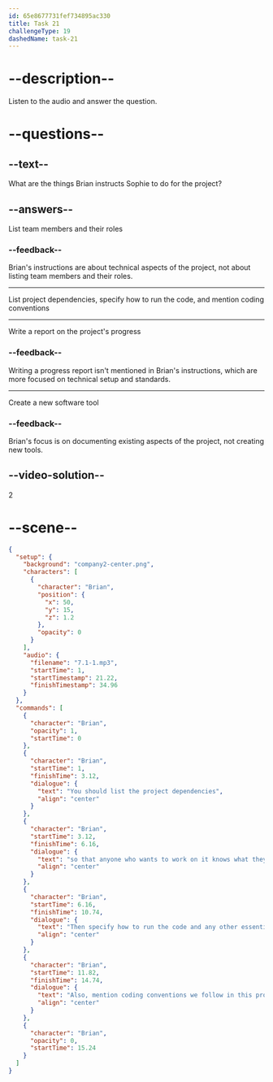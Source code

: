 ```yaml
---
id: 65e8677731fef734895ac330
title: Task 21
challengeType: 19
dashedName: task-21
---
```


<!-- (Audio) Brian: You should list the project dependencies so that anyone who wants to work on it knows what they need. Then specify how to run the code and any other essential setup instructions. Also, mention coding conventions we follow in this project. -->

# --description--

Listen to the audio and answer the question.

# --questions--

## --text--

What are the things Brian instructs Sophie to do for the project?

## --answers--

List team members and their roles

### --feedback--

Brian's instructions are about technical aspects of the project, not about listing team members and their roles.

---

List project dependencies, specify how to run the code, and mention coding conventions

---

Write a report on the project's progress

### --feedback--

Writing a progress report isn't mentioned in Brian's instructions, which are more focused on technical setup and standards.

---

Create a new software tool

### --feedback--

Brian's focus is on documenting existing aspects of the project, not creating new tools.

## --video-solution--

2

# --scene--

```json
{
  "setup": {
    "background": "company2-center.png",
    "characters": [
      {
        "character": "Brian",
        "position": {
          "x": 50,
          "y": 15,
          "z": 1.2
        },
        "opacity": 0
      }
    ],
    "audio": {
      "filename": "7.1-1.mp3",
      "startTime": 1,
      "startTimestamp": 21.22,
      "finishTimestamp": 34.96
    }
  },
  "commands": [
    {
      "character": "Brian",
      "opacity": 1,
      "startTime": 0
    },
    {
      "character": "Brian",
      "startTime": 1,
      "finishTime": 3.12,
      "dialogue": {
        "text": "You should list the project dependencies",
        "align": "center"
      }
    },
    {
      "character": "Brian",
      "startTime": 3.12,
      "finishTime": 6.16,
      "dialogue": {
        "text": "so that anyone who wants to work on it knows what they need.",
        "align": "center"
      }
    },
    {
      "character": "Brian",
      "startTime": 6.16,
      "finishTime": 10.74,
      "dialogue": {
        "text": "Then specify how to run the code and any other essential setup instructions.",
        "align": "center"
      }
    },
    {
      "character": "Brian",
      "startTime": 11.82,
      "finishTime": 14.74,
      "dialogue": {
        "text": "Also, mention coding conventions we follow in this project.",
        "align": "center"
      }
    },
    {
      "character": "Brian",
      "opacity": 0,
      "startTime": 15.24
    }
  ]
}
```
